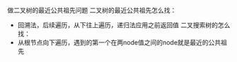 做二叉树的最近公共祖先问题
二叉树的最近公共祖先怎么找：
- 回溯法，后续遍历，从下往上遍历，递归法应用之前返回值
二叉搜索树的怎么找：
- 从根节点向下遍历，遇到的第一个在两node值之间的node就是最近的公共祖先

